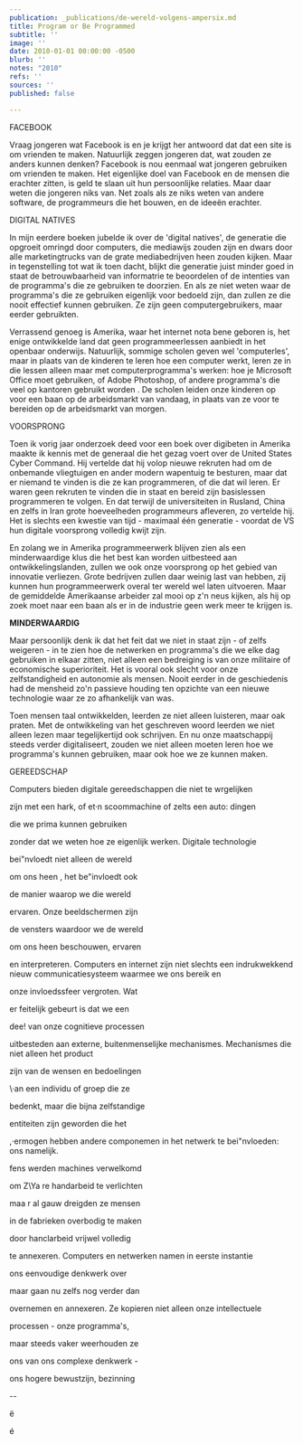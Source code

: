 ```yaml
---
publication: _publications/de-wereld-volgens-ampersix.md
title: Program or Be Programmed
subtitle: ''
image: ''
date: 2010-01-01 00:00:00 -0500
blurb: ''
notes: "2010"
refs: ''
sources: ''
published: false

---
```

FACEBOOK

Vraag jongeren wat Facebook is en je krijgt her antwoord dat dat een site is om vrienden te maken. Natuurlijk zeggen jongeren dat, wat zouden ze anders kunnen denken? Facebook is nou eenmaal wat jongeren gebruiken om vrienden te maken. Het eigenlijke doel van Facebook en de mensen die erachter zitten, is geld te slaan uit hun persoonlijke relaties. Maar daar weten die jongeren niks van. Net zoals als ze niks weten van andere software, de programmeurs die het bouwen, en de ideeën erachter.

DIGITAL NATIVES

In mijn eerdere boeken jubelde ik over de 'digital natives', de generatie die opgroeit omringd door computers, die mediawijs zouden zijn en dwars door alle marketingtrucks van de grate mediabedrijven heen zouden kijken. Maar in tegenstelling tot wat ik toen dacht, blijkt die generatie juist minder goed in staat de betrouwbaarheid van informatrie te beoordelen of de intenties van de programma's die ze gebruiken te doorzien. En als ze niet weten waar de programma's die ze gebruiken eigenlijk voor bedoeld zijn, dan zullen ze die nooit effectief kunnen gebruiken. Ze zijn geen computergebruikers, maar eerder gebruikten.

Verrassend genoeg is Amerika, waar het internet nota bene geboren is, het enige ontwikkelde land dat geen programmeerlessen aanbiedt in het openbaar onderwijs. Natuurlijk, sommige scholen geven wel 'computerles', maar in plaats van de kinderen te leren hoe een computer werkt, leren ze in die lessen alleen maar met computerprogramma's werken: hoe je Microsoft Office moet gebruiken, of Adobe Photoshop, of andere programma's die veel op kantoren gebruikt worden . De scholen leiden onze kinderen op voor een baan op de arbeidsmarkt van vandaag, in plaats van ze voor te bereiden op de arbeidsmarkt van morgen.

VOORSPRONG

Toen ik vorig jaar onderzoek deed voor een boek over digibeten in Amerika maakte ik kennis met de generaal die het gezag voert over de United States Cyber Command. Hij vertelde dat hij volop nieuwe rekruten had om de onbemande vliegtuigen en ander modern wapentuig te besturen, maar dat er niemand te vinden is die ze kan programmeren, of die dat wil leren. Er waren geen rekruten te vinden die in staat en bereid zijn basislessen programmeren te volgen. En dat terwijl de universiteiten in Rusland, China en zelfs in Iran grote hoeveelheden programmeurs afleveren, zo vertelde hij. Het is slechts een kwestie van tijd - maximaal één generatie - voordat de VS hun digitale voorsprong volledig kwijt zijn.

En zolang we in Amerika programmeerwerk blijven zien als een minderwaardige klus die het best kan worden uitbesteed aan ontwikkelingslanden, zullen we ook onze voorsprong op het gebied van innovatie verliezen. Grote bedrijven zullen daar weinig last van hebben, zij kunnen hun programmeerwerk overal ter wereld wel laten uitvoeren. Maar de gemiddelde Amerikaanse arbeider zal mooi op z'n neus kijken, als hij op zoek moet naar een baan als er in de industrie geen werk meer te krijgen is.

**MINDERWAARDIG**

Maar persoonlijk denk ik dat het feit dat we niet in staat zijn - of zelfs weigeren - in te zien hoe de netwerken en programma's die we elke dag gebruiken in elkaar zitten, niet alleen een bedreiging is van onze militaire of economische superioriteit. Het is vooral ook slecht voor onze zelfstandigheid en autonomie als mensen. Nooit eerder in de geschiedenis had de mensheid zo'n passieve houding ten opzichte van een nieuwe technologie waar ze zo afhankelijk van was.

Toen mensen taal ontwikkelden, leerden ze niet alleen luisteren, maar oak praten. Met de ontwikkeling van het geschreven woord leerden we niet alleen lezen maar tegelijkertijd ook schrijven. En nu onze maatschappij steeds verder digitaliseert, zouden we niet alleen moeten leren hoe we programma's kunnen gebruiken, maar ook hoe we ze kunnen maken.

GEREEDSCHAP

Computers bieden digitale gereedschappen die niet te wrgelijken

zijn met een hark, of et·n scoommachine of zelts een auto: dingen

die we prima kunnen gebruiken

zonder dat we weten hoe ze eigenlijk werken. Digitale technologie

bei"nvloedt niet alleen de wereld

om ons heen , het be"invloedt ook

de manier waarop we die wereld

ervaren. Onze beeldschermen zijn

de vensters waardoor we de wereld

om ons heen beschouwen, ervaren

en interpreteren. Computers en internet zijn niet slechts een indrukwekkend nieuw communicatiesysteem waarmee we ons bereik en

onze invloedssfeer vergroten. Wat

er feitelijk gebeurt is dat we een

dee! van onze cognitieve processen

uitbesteden aan externe, buitenmenselijke mechanismes. Mechanismes die niet alleen het product

zijn van de wensen en bedoelingen

\\·an een individu of groep die ze

bedenkt, maar die bijna zelfstandige

entiteiten zijn geworden die het

,·ermogen hebben andere componemen in het netwerk te bei"nvloeden: ons namelijk.

fens werden machines verwelkomd

om Z\\Ya re handarbeid te verlichten

maa r al gauw dreigden ze mensen

in de fabrieken overbodig te maken

door hanclarbeid vrijwel volledig

te annexeren. Computers en netwerken namen in eerste instantie

ons eenvoudige denkwerk over

maar gaan nu zelfs nog verder dan

overnemen en annexeren. Ze kopieren niet alleen onze intellectuele

processen - onze programma's,

maar steeds vaker weerhouden ze

ons van ons complexe denkwerk -

ons hogere bewustzijn, bezinning

\--

ë

é